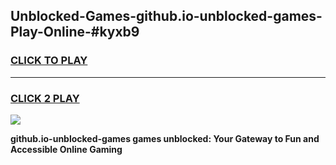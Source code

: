 
## Unblocked-Games-github.io-unblocked-games-Play-Online-#kyxb9
<h3>
<a href="https://premium.freeplayer.one?title=github.io-unblocked-games&ref=27F">CLICK TO PLAY</a></h3>
<hr>

<h3>
<a href="https://premium.freeplayer.one?title=github.io-unblocked-games&ref=27F">CLICK 2 PLAY</a>
  
</h3>

<a href="https://premium.freeplayer.one?title=github.io-unblocked-games&ref=27F"><img src="https://clearcache.store/games.png"></a>


**github.io-unblocked-games games unblocked: Your Gateway to Fun and Accessible Online Gaming**

